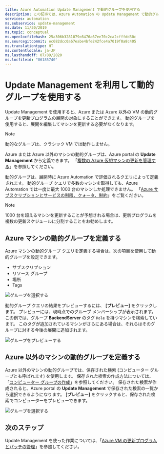 ```yaml
---
title: Azure Automation Update Management で動的グループを使用する
description: この記事では、Azure Automation の Update Management で動的グループを使用する方法について説明します。
services: automation
ms.subservice: update-management
ms.date: 11/20/2019
ms.topic: conceptual
ms.openlocfilehash: 25a306b3281079e8476a67ee70c2ca2cfffdd30c
ms.sourcegitcommit: ec682dcc0a67eabe4bfe242fce4a7019f0a8c405
ms.translationtype: HT
ms.contentlocale: ja-JP
ms.lasthandoff: 07/09/2020
ms.locfileid: "86185740"
---
```

# <a name="use-dynamic-groups-with-update-management"></a>Update Management を利用して動的グループを使用する

Update Management を使用すると、Azure または Azure 以外の VM の動的グループを更新プログラムの展開の対象にすることができます。 動的グループを使用すると、展開を編集してマシンを更新する必要がなくなります。

> [!NOTE]
> 動的なグループは、クラシック VM では動作しません。

Azure または Azure 以外のマシンの動的グループは、Azure portal の **Update Management** から定義できます。 「[複数の Azure 仮想マシンの更新を管理する](manage-update-multi.md)」を参照してください。

動的グループは、展開時に Azure Automation で評価されるクエリによって定義されます。 動的グループ クエリで多数のマシンを取得しても、Azure Automation では一度に最大 1000 台のマシンしか処理できません。 「[Azure サブスクリプションとサービスの制限、クォータ、制約](../azure-resource-manager/management/azure-subscription-service-limits.md#update-management)」をご覧ください。 

> [!NOTE]
> 1000 台を超えるマシンを更新することが予想される場合は、更新プログラムを複数の更新スケジュールに分割することをお勧めします。 

## <a name="define-dynamic-groups-for-azure-machines"></a>Azure マシンの動的グループを定義する

Azure マシンの動的グループ クエリを定義する場合は、次の項目を使用して動的グループを設定できます。

* サブスクリプション
* リソース グループ
* 場所
* Tags

![グループを選択する](./media/automation-update-management/select-groups.png)

動的グループ クエリの結果をプレビューするには、 **[プレビュー]** をクリックします。 プレビューには、現時点でのグループ メンバーシップが表示されます。 この例では、グループ **BackendServer** のタグ `Role` を持つマシンを検索しています。 このタグが追加されているマシンがさらにある場合は、それらはそのグループに対する今後の展開に追加されます。

![グループをプレビューする](./media/automation-update-management/preview-groups.png)

## <a name="define-dynamic-groups-for-non-azure-machines"></a>Azure 以外のマシンの動的グループを定義する

Azure 以外のマシンの動的グループでは、保存された検索 (コンピューター グループとも呼ばれます) を使用します。 保存された検索の作成方法については、「[コンピューター グループの作成](../azure-monitor/platform/computer-groups.md#creating-a-computer-group)」を参照してください。 保存された検索が作成されると、Azure portal の **Update Management** で保存された検索の一覧から選択できるようになります。 **[プレビュー]** をクリックすると、保存された検索でコンピューターをプレビューできます。

![グループを選択する](./media/automation-update-management/select-groups-2.png)

## <a name="next-steps"></a>次のステップ

Update Management を使った作業については、「[Azure VM の更新プログラムとパッチの管理](automation-tutorial-update-management.md)」を参照してください。
